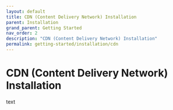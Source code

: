 ```yaml
---
layout: default
title: CDN (Content Delivery Network) Installation
parent: Installation
grand_parent: Getting Started
nav_order: 2
description: "CDN (Content Delivery Network) Installation"
permalink: getting-started/installation/cdn
---
```


# CDN (Content Delivery Network) Installation

text
